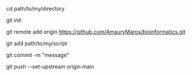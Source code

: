 cd path/to/my/directory

git init

git remote add origin https://github.com/AmauryMaros/bioinformatics.git

git add path/to/my/script

git commit -m "message"

git push --set-upstream origin main
